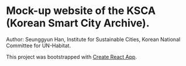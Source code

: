 # Mock-up website of the KSCA (Korean Smart City Archive).

Author: Seunggyun Han, Institute for Sustainable Cities, Korean National Committee for UN-Habitat.

This project was bootstrapped with [Create React App](https://github.com/facebook/create-react-app).
